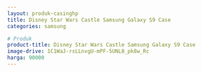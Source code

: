```yaml
---
layout: produk-casinghp
title: Disney Star Wars Castle Samsung Galaxy S9 Case
categories: samsung

# Produk
product-title: Disney Star Wars Castle Samsung Galaxy S9 Case
image-drive: 1C1WaJ-rsLLnvgU-mPF-5UNL8_pk8w_Rc
harga: 90000
---
```

